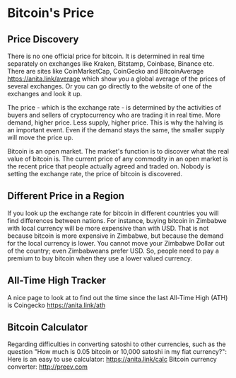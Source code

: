 # Bitcoin's Price

## Price Discovery
There is no one official price for bitcoin. It is determined in real time separately on exchanges like Kraken, Bitstamp, Coinbase, Binance etc. There are sites like CoinMarketCap, CoinGecko and BitcoinAverage https://anita.link/average which show you a global average of the prices of several exchanges. Or you can go directly to the website of one of the exchanges and look it up.

The price - which is the exchange rate - is determined by the activities of buyers and sellers of cryptocurrency who are trading it in real time. More demand, higher price. Less supply, higher price. This is why the halving is an important event. Even if the demand stays the same, the smaller supply will move the price up.

Bitcoin is an open market. The market's function is to discover what the real value of bitcoin is. The current price of any commodity in an open market is the recent price that people actually agreed and traded on. Nobody is setting the exchange rate, the price of bitcoin is discovered.

## Different Price in a Region
If you look up the exchange rate for bitcoin in different countries you will find differences between nations. For instance, buying bitcoin in Zimbabwe with local currency will be more expensive than with USD. That is not because bitcoin is more expensive in Zimbabwe, but because the demand for the local currency is lower. You cannot move your Zimbabwe Dollar out of the country; even Zimbabweans prefer USD. So, people need to pay a premium to buy bitcoin when they use a lower valued currency.

## All-Time High Tracker
A nice page to look at to find out the time since the last All-Time High (ATH) is Coingecko https://anita.link/ath

## Bitcoin Calculator
Regarding difficulties in converting satoshi to other currencies, such as the question "How much is 0.05 bitcoin or 10,000 satoshi in my fiat currency?":
Here is an easy to use calculator: https://anita.link/calc
Bitcoin currency converter: http://preev.com
